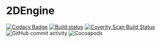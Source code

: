 # 2DEngine

[![Codacy Badge](https://api.codacy.com/project/badge/Grade/743201b8fff64f09a64aa8383d95b332)](https://app.codacy.com/app/preversewharf45/2DEngine?utm_source=github.com&utm_medium=referral&utm_content=preversewharf45/2DEngine&utm_campaign=Badge_Grade_Dashboard)
[![Build status](https://ci.appveyor.com/api/projects/status/etaolb6d63ofblf1/branch/master?svg=true)](https://ci.appveyor.com/project/preversewharf45/2dengine/branch/master)
<a href="https://scan.coverity.com/projects/preversewharf45-2dengine">
  <img alt="Coverity Scan Build Status"
       src="https://scan.coverity.com/projects/19293/badge.svg"/>
</a>
![GitHub commit activity](https://img.shields.io/github/commit-activity/w/preversewharf45/2DEngine.svg)
![Cocoapods](https://img.shields.io/cocoapods/l/AFNetworking.svg)
